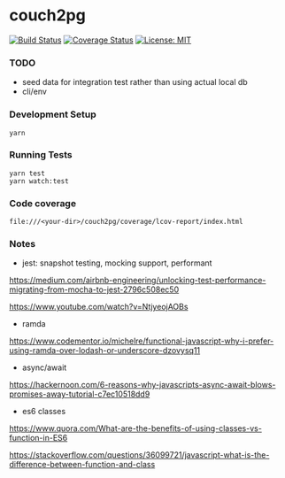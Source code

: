 # couch2pg

[![Build Status](https://travis-ci.org/vimemo/couch2pg.svg?branch=master)](https://travis-ci.org/vimemo/couch2pg)
[![Coverage Status](https://coveralls.io/repos/github/vimemo/couch2pg/badge.svg?branch=master)](https://coveralls.io/github/vimemo/couch2pg?branch=master)
[![License: MIT](https://img.shields.io/badge/License-MIT-yellow.svg)](https://opensource.org/licenses/MIT)

### TODO

- seed data for integration test rather than using actual local db
- cli/env

### Development Setup

```
yarn
```

### Running Tests

```
yarn test
yarn watch:test
```

### Code coverage

```
file:///<your-dir>/couch2pg/coverage/lcov-report/index.html
```

### Notes

- jest: snapshot testing, mocking support, performant

https://medium.com/airbnb-engineering/unlocking-test-performance-migrating-from-mocha-to-jest-2796c508ec50

https://www.youtube.com/watch?v=NtjyeojAOBs

- ramda

https://www.codementor.io/michelre/functional-javascript-why-i-prefer-using-ramda-over-lodash-or-underscore-dzovysq11

- async/await

https://hackernoon.com/6-reasons-why-javascripts-async-await-blows-promises-away-tutorial-c7ec10518dd9

- es6 classes

https://www.quora.com/What-are-the-benefits-of-using-classes-vs-function-in-ES6

https://stackoverflow.com/questions/36099721/javascript-what-is-the-difference-between-function-and-class
